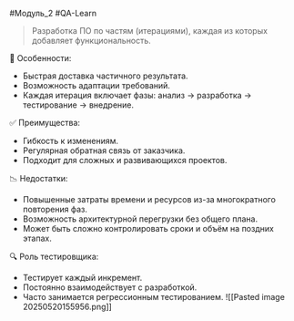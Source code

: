 #Модуль_2 #QA-Learn
> Разработка ПО по частям (итерациями), каждая из которых добавляет функциональность.

 🔹 Особенности:
- Быстрая доставка частичного результата.
- Возможность адаптации требований.
- Каждая итерация включает фазы: анализ → разработка → тестирование → внедрение.

 ✅ Преимущества:
- Гибкость к изменениям.
- Регулярная обратная связь от заказчика.
- Подходит для сложных и развивающихся проектов.

 📉 Недостатки:
- Повышенные затраты времени и ресурсов из-за многократного повторения фаз.
- Возможность архитектурной перегрузки без общего плана.
- Может быть сложно контролировать сроки и объём на поздних этапах.

 🔍 Роль тестировщика:
- Тестирует каждый инкремент.
- Постоянно взаимодействует с разработкой.
- Часто занимается регрессионным тестированием.
![[Pasted image 20250520155956.png]]